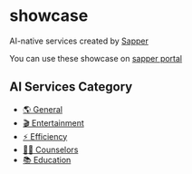 # showcase

AI-native services created by [Sapper](#https://www.aichain.online/)

You can use these showcase on [sapper portal](#https://www.aichain.store/roleSelect/)
## AI Services Category

- [🌎 General](#https://github.com/promptsapper/showcases/tree/main/General)
- [🎬  Entertainment](#https://github.com/promptsapper/showcases/tree/main/Entertainment)
- [⚡  Efficiency](#https://github.com/promptsapper/showcases/tree/main/Efficiency)
- [👨‍🏫  Counselors](#https://github.com/promptsapper/showcases/tree/main/Counselors)
- [📚  Education](#https://github.com/promptsapper/showcases/tree/main/Education)

